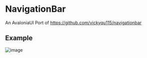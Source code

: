 # NavigationBar
An AvaloniaUI Port of https://github.com/vickyqu115/navigationbar

## Example
![image](https://github.com/furesoft/NavigationBar/assets/4117602/7c7021ad-f991-4782-828f-2afaf5de0e36)
